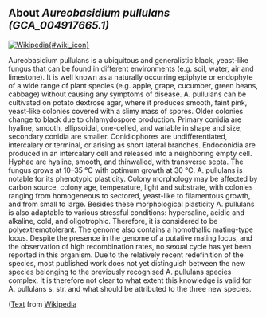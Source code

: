 
About *Aureobasidium pullulans (GCA\_004917665.1)* 
--------------------------------------------------------------

[![Wikipedia](/img/wikipedia_logo_v2_en.png){#wiki_icon}](http://en.wikipedia.org/wiki/Aureobasidium_pullulans)

Aureobasidium pullulans is a ubiquitous and generalistic black, yeast-like
fungus that can be found in different environments (e.g. soil, water, air and
limestone). It is well known as a naturally occurring epiphyte or endophyte of a
wide range of plant species (e.g. apple, grape, cucumber, green beans, cabbage)
without causing any symptoms of disease.
A. pullulans can be cultivated on potato dextrose agar, where it produces
smooth, faint pink, yeast-like colonies covered with a slimy mass of spores.
Older colonies change to black due to chlamydospore production. Primary conidia
are hyaline, smooth, ellipsoidal, one-celled, and variable in shape and size;
secondary conidia are smaller. Conidiophores are undifferentiated, intercalary
or terminal, or arising as short lateral branches. Endoconidia are produced in
an intercalary cell and released into a neighboring empty cell. Hyphae are
hyaline, smooth, and thinwalled, with transverse septa. The fungus grows at
10–35 °C with optimum growth at 30 °C.
A. pullulans is notable for its phenotypic plasticity. Colony morphology may be
affected by carbon source, colony age, temperature, light and substrate, with
colonies ranging from homogeneous to sectored, yeast-like to filamentous growth,
and from small to large. Besides these morphological plasticity A. pullulans is
also adaptable to various stressful conditions: hypersaline, acidic and
alkaline, cold, and oligotrophic. Therefore, it is considered to be
polyextremotolerant. The genome also contains a homothallic mating-type locus.
Despite the presence in the genome of a putative mating locus, and the
observation of high recombination rates, no sexual cycle has yet been reported
in this organism.
Due to the relatively recent redefinition of the species, most published work
does not yet distinguish between the new species belonging to the previously
recognised A. pullulans species complex. It is therefore not clear to what
extent this knowledge is valid for A. pullulans s. str. and what should be
attributed to the three new species.

([Text](http://en.wikipedia.org/wiki/Aureobasidium_pullulans) from [Wikipedia](http://en.wikipedia.org/) 

